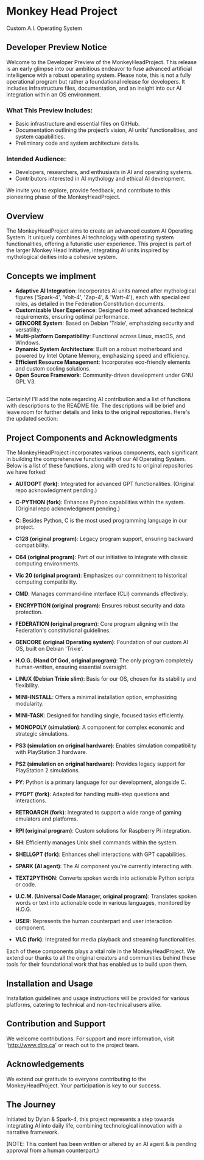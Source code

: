 # Monkey Head Project
Custom A.I. Operating System

## Developer Preview Notice

Welcome to the Developer Preview of the MonkeyHeadProject. This release is an early glimpse into our ambitious endeavor to fuse advanced artificial intelligence with a robust operating system. Please note, this is not a fully operational program but rather a foundational release for developers. It includes infrastructure files, documentation, and an insight into our AI integration within an OS environment.

### What This Preview Includes:
- Basic infrastructure and essential files on GitHub.
- Documentation outlining the project’s vision, AI units’ functionalities, and system capabilities.
- Preliminary code and system architecture details.

### Intended Audience:
- Developers, researchers, and enthusiasts in AI and operating systems.
- Contributors interested in AI mythology and ethical AI development.

We invite you to explore, provide feedback, and contribute to this pioneering phase of the MonkeyHeadProject.

## Overview
The MonkeyHeadProject aims to create an advanced custom AI Operating System. It uniquely combines AI technology with operating system functionalities, offering a futuristic user experience. This project is part of the larger Monkey Head Initiative, integrating AI units inspired by mythological deities into a cohesive system.

## Concepts we implment
- **Adaptive AI Integration**: Incorporates AI units named after mythological figures ('Spark-4', 'Volt-4', 'Zap-4', & 'Watt-4'), each with specialized roles, as detailed in the Federation Constitution documents.
- **Customizable User Experience**: Designed to meet advanced technical requirements, ensuring optimal performance.
- **GENCORE System**: Based on Debian 'Trixie', emphasizing security and versatility.
- **Multi-platform Compatibility**: Functional across Linux, macOS, and Windows.
- **Dynamic System Architecture**: Built on a robust motherboard and powered by Intel Optane Memory, emphasizing speed and efficiency.
- **Efficient Resource Management**: Incorporates eco-friendly elements and custom cooling solutions.
- **Open Source Framework**: Community-driven development under GNU GPL V3.

## 

Certainly! I'll add the note regarding AI contribution and a list of functions with descriptions to the README file. The descriptions will be brief and leave room for further details and links to the original repositories. Here's the updated section:

## Project Components and Acknowledgments

The MonkeyHeadProject incorporates various components, each significant in building the comprehensive functionality of our AI Operating System. Below is a list of these functions, along with credits to original repositories we have forked:

- **AUTOGPT (fork)**: Integrated for advanced GPT functionalities. (Original repo acknowledgment pending.)

- **C-PYTHON (fork)**: Enhances Python capabilities within the system. (Original repo acknowledgment pending.)

- **C**: Besides Python, C is the most used programming language in our project.

- **C128 (original program)**: Legacy program support, ensuring backward compatibility.

- **C64 (original program)**: Part of our initiative to integrate with classic computing environments.

- **Vic 20 (original program)**: Emphasizes our commitment to historical computing compatibility.

- **CMD**: Manages command-line interface (CLI) commands effectively.

- **ENCRYPTION (original program)**: Ensures robust security and data protection.

- **FEDERATION (original program)**: Core program aligning with the Federation's constitutional guidelines.

- **GENCORE (original Operating system)**: Foundation of our custom AI OS, built on Debian 'Trixie'.

- **H.O.G. (Hand Of God, original program)**: The only program completely human-written, ensuring essential oversight.

- **LINUX (Debian Trixie slim)**: Basis for our OS, chosen for its stability and flexibility.

- **MINI-INSTALL**: Offers a minimal installation option, emphasizing modularity.

- **MINI-TASK**: Designed for handling single, focused tasks efficiently.

- **MONOPOLY (simulation)**: A component for complex economic and strategic simulations.

- **PS3 (simulation on original hardware)**: Enables simulation compatibility with PlayStation 3 hardware.

- **PS2 (simulation on original hardware)**: Provides legacy support for PlayStation 2 simulations.

- **PY**: Python is a primary language for our development, alongside C.

- **PYGPT (fork)**: Adapted for handling multi-step questions and interactions.

- **RETROARCH (fork)**: Integrated to support a wide range of gaming emulators and platforms.

- **RPI (original program)**: Custom solutions for Raspberry Pi integration.

- **SH**: Efficiently manages Unix shell commands within the system.

- **SHELLGPT (fork)**: Enhances shell interactions with GPT capabilities.

- **SPARK (AI agent)**: The AI component you're currently interacting with.

- **TEXT2PYTHON**: Converts spoken words into actionable Python scripts or code.

- **U.C.M. (Universal Code Manager, original program)**: Translates spoken words or text into actionable code in various languages, monitored by H.O.G.

- **USER**: Represents the human counterpart and user interaction component.

- **VLC (fork)**: Integrated for media playback and streaming functionalities.

Each of these components plays a vital role in the MonkeyHeadProject. We extend our thanks to all the original creators and communities behind these tools for their foundational work that has enabled us to build upon them.


## Installation and Usage
Installation guidelines and usage instructions will be provided for various platforms, catering to technical and non-technical users alike.

## Contribution and Support
We welcome contributions. For support and more information, visit 'http://www.dlrp.ca' or reach out to the project team.

## Acknowledgements
We extend our gratitude to everyone contributing to the MonkeyHeadProject. Your participation is key to our success.

## The Journey
Initiated by Dylan & Spark-4, this project represents a step towards integrating AI into daily life, combining technological innovation with a narrative framework.

(NOTE: This content has been written or altered by an AI agent & is pending approval from a human counterpart.)
